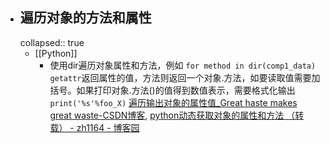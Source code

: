 - ## 遍历对象的方法和属性
  collapsed:: true
	- [[Python]]
		- 使用dir遍历对象属性和方法，例如 `for method in dir(comp1_data) getattr`返回属性的值，方法则返回一个对象.方法，如要读取值需要加括号。如果打印对象.方法()的值得到数值表示，需要格式化输出 `print('%s'%foo_X)` [遍历输出对象的属性值_Great haste makes great waste-CSDN博客](https://blog.csdn.net/xiaodongxiexie/article/details/65648188),  [python动态获取对象的属性和方法 （转载） - zh1164 - 博客园](https://www.cnblogs.com/zh1164/p/6031464.html)
